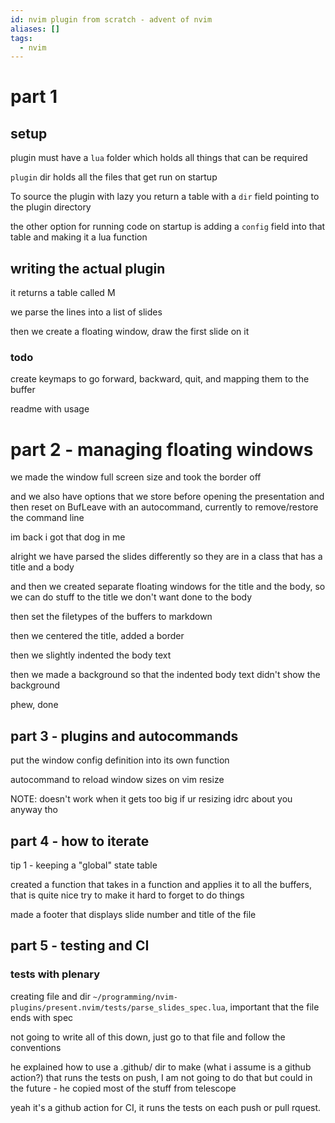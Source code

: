 ```yaml
---
id: nvim plugin from scratch - advent of nvim
aliases: []
tags:
  - nvim
---
```

# part 1
## setup
plugin must have a `lua` folder which holds all things that can be required

`plugin` dir holds all the files that get run on startup

To source the plugin with lazy you return a table with a `dir` field pointing to the plugin directory 

the other option for running code on startup is adding a `config` field into that table and making it a lua function
## writing the actual plugin
it returns a table called M

we parse the lines into a list of slides

then we create a floating window, draw the first slide on it

### todo
create keymaps to go forward, backward, quit, and mapping them to the buffer

readme with usage
# part 2 - managing floating windows
we made the window full screen size and took the border off

and we also have options that we store before opening the presentation and then reset on BufLeave with an autocommand, currently to remove/restore the command line

im back i got that dog in me

alright we have parsed the slides differently so they are in a class that has a title and a body

and then we created separate floating windows for the title and the body, so we can do stuff to the title we don't want done to the body

then set the filetypes of the buffers to markdown

then we centered the title, added a border

then we slightly indented the body text

then we made a background so that the indented body text didn't show the background

phew, done
## part 3 - plugins and autocommands
put the window config definition into its own function

autocommand to reload window sizes on vim resize

NOTE:
doesn't work when it gets too big
    if ur resizing idrc about you anyway tho
## part 4 - how to iterate
tip 1 - keeping a "global" state table 

created a function that takes in a function and applies it to all the buffers, that is quite nice
    try to make it hard to forget to do things

made a footer that displays slide number and title of the file
## part 5 - testing and CI
### tests with plenary
creating file and dir `~/programming/nvim-plugins/present.nvim/tests/parse_slides_spec.lua`, important that the file ends with spec

not going to write all of this down, just go to that file and follow the conventions

he explained how to use a .github/ dir to make (what i assume is a github action?) that runs the tests on push, I am not going to do that but could in the future - he copied most of the stuff from telescope

yeah it's a github action for CI, it runs the tests on each push or pull rquest.
